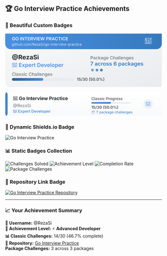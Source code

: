 ## 🏆 Go Interview Practice Achievements

### 🎨 Beautiful Custom Badges

<!-- Full-size Card Badge -->
![Go Interview Practice Achievement Card](https://raw.githubusercontent.com/RezaSi/go-interview-practice/main/badges/RezaSi.svg)

<!-- Compact Horizontal Badge -->
![Go Interview Practice Compact](https://raw.githubusercontent.com/RezaSi/go-interview-practice/main/badges/RezaSi_compact.svg)

### 🔄 Dynamic Shields.io Badge
<!-- Dynamic Badge (auto-updates) -->
![Go Interview Practice](https://img.shields.io/endpoint?url=https://raw.githubusercontent.com/RezaSi/go-interview-practice/main/badges/RezaSi.json&style=for-the-badge&logo=go&logoColor=white)

### 📊 Static Badges Collection
![Challenges Solved](https://img.shields.io/badge/Go_Challenges-14%2F30-brightgreen?style=for-the-badge&logo=go&logoColor=white)
![Achievement Level](https://img.shields.io/badge/Level-⚡_Advanced-orange?style=for-the-badge&logo=trophy&logoColor=white)
![Completion Rate](https://img.shields.io/badge/Completion-46.7%25-orange?style=for-the-badge&logo=checkmarx&logoColor=white)
![Package Challenges](https://img.shields.io/badge/Package_Challenges-3_across_3_packages-purple?style=for-the-badge&logo=package&logoColor=white)

### 🔗 Repository Link Badge
[![Go Interview Practice Repository](https://img.shields.io/badge/View_Repository-Go_Interview_Practice-blue?style=for-the-badge&logo=github&logoColor=white)](https://github.com/RezaSi/go-interview-practice)

---

### 📈 Your Achievement Summary

**👤 Username:** @RezaSi  
**🏅 Achievement Level:** ⚡ **Advanced Developer**  
**📊 Classic Challenges:** 14/30 (46.7% complete)  
**🔗 Repository:** [Go Interview Practice](https://github.com/RezaSi/go-interview-practice)  
**Package Challenges:** 3 across 3 packages
